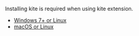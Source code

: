Installing kite is required when using kite extension.
+ [Windows 7+ or Linux](https://www.kite.com/download/?loc=top_nav)
+ [macOS or Linux](https://www.kite.com/download/?loc=top_nav)
